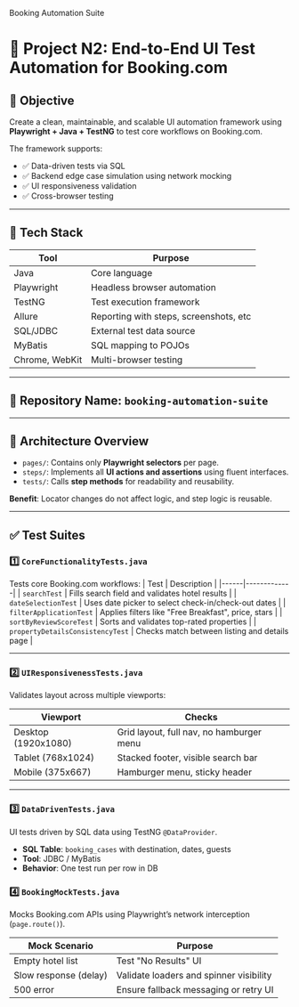 Booking Automation Suite
# 🧪 Project N2: End-to-End UI Test Automation for Booking.com

## 🎯 Objective
Create a clean, maintainable, and scalable UI automation framework using **Playwright + Java + TestNG** to test core workflows on Booking.com.

The framework supports:
- ✅ Data-driven tests via SQL
- ✅ Backend edge case simulation using network mocking
- ✅ UI responsiveness validation
- ✅ Cross-browser testing

---

## 🔧 Tech Stack

| Tool      | Purpose                                |
|-----------|----------------------------------------|
| Java      | Core language                          |
| Playwright| Headless browser automation            |
| TestNG    | Test execution framework               |
| Allure    | Reporting with steps, screenshots, etc |
| SQL/JDBC  | External test data source              |
| MyBatis   | SQL mapping to POJOs                   |
| Chrome, WebKit | Multi-browser testing             |

---

## 📁 Repository Name: `booking-automation-suite`

---


## 🧩 Architecture Overview

- `pages/`: Contains only **Playwright selectors** per page.
- `steps/`: Implements all **UI actions and assertions** using fluent interfaces.
- `tests/`: Calls **step methods** for readability and reusability.

**Benefit**: Locator changes do not affect logic, and step logic is reusable.

---

## ✅ Test Suites

### 1️⃣ `CoreFunctionalityTests.java`
Tests core Booking.com workflows:
| Test | Description |
|------|-------------|
| `searchTest` | Fills search field and validates hotel results |
| `dateSelectionTest` | Uses date picker to select check-in/check-out dates |
| `filterApplicationTest` | Applies filters like "Free Breakfast", price, stars |
| `sortByReviewScoreTest` | Sorts and validates top-rated properties |
| `propertyDetailsConsistencyTest` | Checks match between listing and details page |

---

### 2️⃣ `UIResponsivenessTests.java`

Validates layout across multiple viewports:

| Viewport          | Checks                                      |
|-------------------|---------------------------------------------|
| Desktop (1920x1080)| Grid layout, full nav, no hamburger menu   |
| Tablet (768x1024) | Stacked footer, visible search bar          |
| Mobile (375x667)  | Hamburger menu, sticky header               |

---

### 3️⃣ `DataDrivenTests.java`

UI tests driven by SQL data using TestNG `@DataProvider`.

- **SQL Table**: `booking_cases` with destination, dates, guests
- **Tool**: JDBC / MyBatis
- **Behavior**: One test run per row in DB

### 4️⃣ `BookingMockTests.java`

Mocks Booking.com APIs using Playwright’s network interception (`page.route()`).

| Mock Scenario           | Purpose                                      |
|-------------------------|----------------------------------------------|
| Empty hotel list        | Test "No Results" UI                         |
| Slow response (delay)   | Validate loaders and spinner visibility      |
| 500 error               | Ensure fallback messaging or retry UI        |



